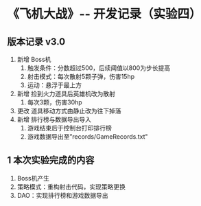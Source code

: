 # 《飞机大战》-- 开发记录（实验四）

## 版本记录 v3.0
1. 新增 Boss机  
   1. 触发条件：分数超过500，后续阈值以800为步长提高
   2. 射击模式：每次散射5颗子弹，伤害15hp
   3. 运动：悬浮于最上方
2. 新增 捡到火力道具后英雄机改为散射  
    1. 每次3颗，伤害30hp
3. 更改 道具移动方式由静止改为往下掉落
4. 新增 排行榜与数据导出导入
    1. 游戏结束后于控制台打印排行榜
    2. 游戏数据导出至”records/GameRecords.txt"
## 1 本次实验完成的内容
1. Boss机产生
2. 策略模式：重构射击代码，实现策略更换
3. DAO：实现排行榜和游戏数据导出
